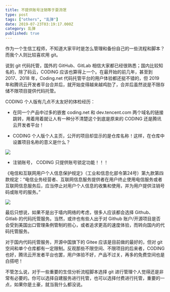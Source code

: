 ```yaml
---
title: 不提供账号注销等于耍流氓
type: post
tags: ["others", "乱弹"]
date: 2019-07-23T03:19:17.000Z
category: 乱弹
published: true
---
```


作为一个生信工程师，不知道大家平时是怎么管理和备份自己的一些流程和脚本？而我个人则比较喜欢用 git。

说到 git 代码托管，国外的 GitHub、GitLab 相信大家都已经很熟悉；国内比较知名的，除了码云，CODING 应该也算得上一个。在最开始的前几年，甚至到 2017、2018 年，Coding.net 代码托管平台的用户体验都还挺不错的，但 2019 年和腾讯云开发者平台合并后，就开始变得越来越鸡肋了，合并后虽然说是不限存储不限项目提供代码托管。

CODING 个人版有几点不太友好的体检经历：

- 在同一个产品中过多的嵌套 coding.net 和 dev.tencent.com 两个域名的链接跳转，用着用着就让人有一种分不清楚这个到底是原来的 CODING 还是腾讯云开发者平台！

- CODING 个人版个人主页，公开的项目却显示的是仓库名称！这样，在仓库中设置项目名称的意义是什么？

![](https://qiniu.bioinit.com/yuque/0/2019/png/126032/1564793985315-6612949f-73ef-469b-8012-c472298ce266.png#align=left&display=inline&height=401&name=image.png&originHeight=401&originWidth=1085&size=56337&status=done&width=1085)


- 注销账号， CODING 只提供账号锁定功能！！！

《电信和互联网用户个人信息保护规定》（工业和信息化部令第24号）第九款第四款规定：“电信业务经营者、互联网信息服务提供者在用户终止使用电信服务或者互联网信息服务后，应当停止对用户个人信息的收集和使用，并为用户提供注销号码或账号的服务。”

![](https://qiniu.bioinit.com/yuque/0/2019/png/126032/1563852053671-7278912c-a49c-4ef0-aed4-5efece0ca413.png#align=left&display=inline&height=556&name=image.png&originHeight=556&originWidth=1111&size=87681&status=done&width=1111)

最后只想说，如果不是出于墙内网络的考虑，很多人应该都会选择 Github、Gitlab 的代码托管服务。当然，或许也有些人出于对 Github 账户/开源项目是否会受到美国出口管理条例管制的担心，或者追求更高的速度体验，而转向国内的代码托管服务。

对于国内代码托管服务，开源中国旗下的 Gitee 应该是目前做的最好的，但对 git 空间和单个仓库都有一定限制。反观那些不限空间、不限项目的后来者，CODING 也好，腾讯云开发者平台也罢，用户体验不好，产品不过关，再多的免费空间也是白搭吧！

不管怎么说，对于一些重要的生信分析流程脚本选择 git 进行管理个人觉得还是非常有必要的。你可以选择自建服务进行托管，也可以选择付费进行托管，重要的一点，如果你是土豪，就当我什么都没说。
